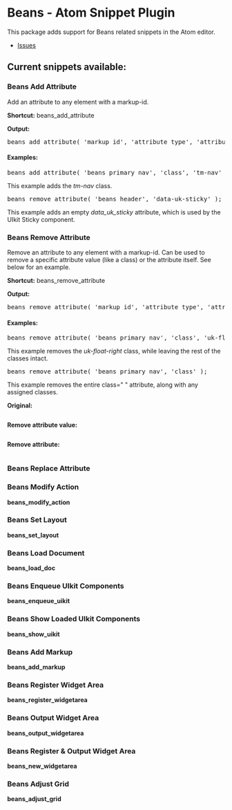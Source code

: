 Beans - Atom Snippet Plugin
====================

This package adds support for Beans related snippets in the Atom editor.

* [Issues](https://github.com/ThemeButler/beans-snippets-for-atom/issues)


## Current snippets available:

### Beans Add Attribute

Add an attribute to any element with a markup-id.

**Shortcut:** beans_add_attribute

**Output:**

<pre>beans_add_attribute( 'markup_id', 'attribute_type', 'attribute' );</pre>

#### Examples:

<pre>beans_add_attribute( 'beans_primary_nav', 'class', 'tm-nav' );</pre>

This example adds the _tm-nav_ class.

<pre>beans_remove_attribute( 'beans_header', 'data-uk-sticky' );</pre>

This example adds an empty _data_uk_sticky_ attribute, which is used by the UIkit Sticky component.

### Beans Remove Attribute

Remove an attribute to any element with a markup-id. Can be used to remove a specific attribute value (like a class) or the attribute itself. See below for an example.

**Shortcut:** beans_remove_attribute

**Output:**

<pre>beans_remove_attribute( 'markup_id', 'attribute_type', 'attribute' );</pre>

#### Examples:

<pre>beans_remove_attribute( 'beans_primary_nav', 'class', 'uk-float-right' );</pre>

This example removes the _uk-float-right_ class, while leaving the rest of the classes intact.

<pre>beans_remove_attribute( 'beans_primary_nav', 'class' );</pre>

This example removes the entire class=" " attribute, along with any assigned classes.

**Original:**

<pre><nav class="tm-nav uk-float-right"></pre>

**Remove attribute value:**

<pre><nav class="tm-nav"></pre>

**Remove attribute:**

<pre><nav></pre>

### Beans Replace Attribute

### Beans Modify Action
**beans_modify_action**

### Beans Set Layout
**beans_set_layout**

### Beans Load Document
**beans_load_doc**

### Beans Enqueue UIkit Components
**beans_enqueue_uikit**

### Beans Show Loaded UIkit Components
**beans_show_uikit**

### Beans Add Markup
**beans_add_markup**

### Beans Register Widget Area
**beans_register_widgetarea**

### Beans Output Widget Area
**beans_output_widgetarea**

### Beans Register &amp; Output Widget Area
**beans_new_widgetarea**

### Beans Adjust Grid
**beans_adjust_grid**
